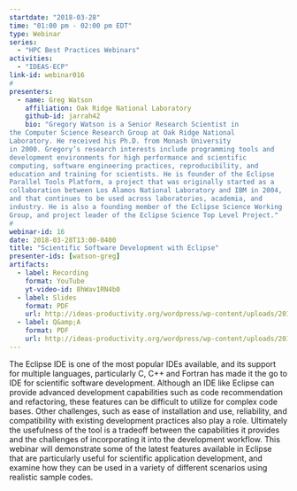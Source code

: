 ```yaml
---
startdate: "2018-03-28"
time: "01:00 pm - 02:00 pm EDT"
type: Webinar
series:
  - "HPC Best Practices Webinars"
activities:
  - "IDEAS-ECP"
link-id: webinar016
#
presenters:
  - name: Greg Watson
    affiliation: Oak Ridge National Laboratory
    github-id: jarrah42
    bio: "Gregory Watson is a Senior Research Scientist in
the Computer Science Research Group at Oak Ridge National
Laboratory. He received his Ph.D. from Monash University
in 2000. Gregory’s research interests include programming tools and
development environments for high performance and scientific
computing, software engineering practices, reproducibility, and
education and training for scientists. He is founder of the Eclipse
Parallel Tools Platform, a project that was originally started as a
collaboration between Los Alamos National Laboratory and IBM in 2004,
and that continues to be used across laboratories, academia, and
industry. He is also a founding member of the Eclipse Science Working
Group, and project leader of the Eclipse Science Top Level Project."
#
webinar-id: 16
date: 2018-03-28T13:00-0400
title: "Scientific Software Development with Eclipse"
presenter-ids: [watson-greg]
artifacts:
  - label: Recording
    format: YouTube
    yt-video-id: 8hWav1RN4b0
  - label: Slides
    format: PDF
    url: http://ideas-productivity.org/wordpress/wp-content/uploads/2018/03/webinar016-eclipse-slides.pdf
  - label: Q&amp;A
    format: PDF
    url: http://ideas-productivity.org/wordpress/wp-content/uploads/2018/03/webinar016-eclipse-qa.pdf
---
```

The Eclipse IDE is one of the most popular IDEs available, and its
support for multiple languages, particularly C, C++ and Fortran has
made it the go to IDE for scientific software development. Although an
IDE like Eclipse can provide advanced development capabilities such as
code recommendation and refactoring, these features can be difficult
to utilize for complex code bases. Other challenges, such as ease of
installation and use, reliability, and compatibility with existing
development practices also play a role. Ultimately the usefulness of
the tool is a tradeoff between the capabilities it provides and the
challenges of incorporating it into the development workflow. This
webinar will demonstrate some of the latest features available in
Eclipse that are particularly useful for scientific application
development, and examine how they can be used in a variety of
different scenarios using realistic sample codes.
